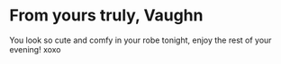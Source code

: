 <!DOCTYPE html>
<html>
<body>
 <h1>From yours truly, Vaughn</h1>
 <p>You look so cute and comfy in your robe tonight, enjoy the rest of your evening! xoxo</p>
</body>
</html>
